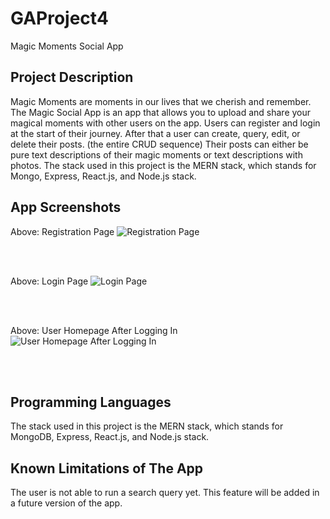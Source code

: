 # GAProject4
Magic Moments Social App

## Project Description

Magic Moments are moments in our lives that we cherish and remember.
The Magic Social App is an app that allows you to upload and share your magical moments with other users on the app.
Users can register and login at the start of their journey.
After that a user can create, query, edit, or delete their posts. (the entire CRUD sequence)
Their posts can either be pure text descriptions of their magic moments or text descriptions with photos.
The stack used in this project is the MERN stack, which stands for Mongo, Express, React.js, and Node.js stack.

## App Screenshots

Above: Registration Page
![Registration Page](https://i.ibb.co/smfDkMp/pj4-screenie-register.jpg) <br />

<br /> <br />

Above: Login Page
![Login Page](https://i.ibb.co/jVX7QBT/pj4-screenie-login.jpg) <br />

<br /> <br />
   
Above: User Homepage After Logging In 
![User Homepage After Logging In](https://i.ibb.co/crtQpsp/pj4-screenie1.jpg) <br />

<br /> <br />


## Programming Languages

The stack used in this project is the MERN stack, which stands for MongoDB, Express, React.js, and Node.js stack.

## Known Limitations of The App

The user is not able to run a search query yet. This feature will be added in a future version of the app.
 
